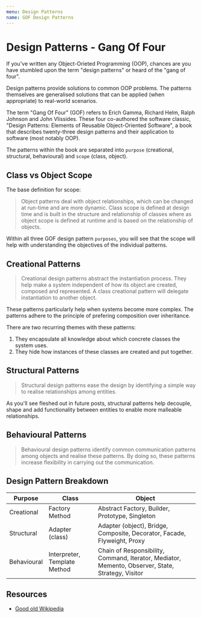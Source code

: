 ```yaml
---
menu: Design Patterns
name: GOF Design Patterns
---
```


# Design Patterns - Gang Of Four

If you've written any Object-Orieted Programming (OOP), chances are you have stumbled upon the term "design patterns" or heard of the "gang of four".

Design patterns provide solutions to common OOP problems. The patterns themselves are generalised solutions that can be applied (when appropriate) to real-world scenarios.

The term "Gang Of Four" (GOF) refers to Erich Gamma, Richard Helm, Ralph Johnson and John Vlissides. These four co-authored the software classic, "Design Patterns: Elements of Reusable Object-Oriented Software", a book that describes twenty-three design patterns and their application to software (most notably OOP).

The patterns within the book are separated into `purpose` (creational, structural, behavioural) and `scope` (class, object).

## Class vs Object Scope

The base definition for scope:

> Object patterns deal with object relationships, which can be changed at run-time and are more dynamic. Class scope is defined at design time and is built in the structure and relationship of classes where as object scope is defined at runtime and is based on the relationship of objects.

Within all three GOF design pattern `purposes`, you will see that the scope will help with understanding the objectives of the individual patterns.

## Creational Patterns

> Creational design patterns abstract the instantiation process. They help make a system independent of how its object are created, composed and represented. A class creational pattern will delegate instantiation to another object.

These patterns particularly help when systems become more complex. The patterns adhere to the principle of prefering composition over inheritance.

There are two recurring themes with these patterns:

1. They encapsulate all knowledge about which concrete classes the system uses.
2. They hide how instances of these classes are created and put together.

## Structural Patterns

> Structural design patterns ease the design by identifying a simple way to realise relationships among entities.

As you'll see fleshed out in future posts, structural patterns help decouple, shape and add functionality between entities to enable more malleable relationships.

## Behavioural Patterns

> Behavioural design patterns identify common communication patterns among objects and realise these patterns. By doing so, these patterns increase flexibility in carrying out the communication.

## Design Pattern Breakdown

| Purpose     | Class                        | Object                                                                                            |
| ----------- | ---------------------------- | ------------------------------------------------------------------------------------------------- |
| Creational  | Factory Method               | Abstract Factory, Builder, Prototype, Singleton                                                   |
| Structural  | Adapter (class)              | Adapter (object), Bridge, Composite, Decorator, Facade, Flyweight, Proxy                          |
| Behavioural | Interpreter, Template Method | Chain of Responsibility, Command, Iterator, Mediator, Memento, Observer, State, Strategy, Visitor |

## Resources

- [Good old Wikipedia](https://en.wikipedia.org/wiki/Software_design_pattern#Classification_and_list)

